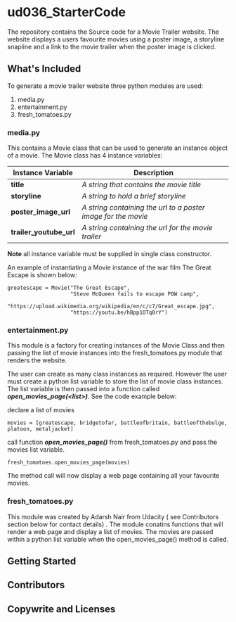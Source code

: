 # ud036_StarterCode
The repository contains the Source code for a Movie Trailer website. The website displays a users favourite movies using a poster image, a storyline snapline and a link to the movie trailer when the poster image is clicked.

## What's Included

To generate a movie trailer website three python modules are used:

1. media.py
2. entertainment.py
3. fresh_tomatoes.py

### media.py
This contains a Movie class that can be used to generate an instance object of a movie. The Movie class has 4 instance variables:

| Instance Variable | Description |
| ----------------- | ----------- |
| **title**| *A string that contains the movie title*|
|**storyline**| *A string to hold a brief storyline*|
|**poster_image_url**| *A string containing the url to a poster image for the movie*|
|**trailer_youtube_url**| *A string containing the url for the movie trailer*|
    
**Note** all instance variable must be supplied in single class constructor. 

An example of instantiating a Movie instance of the war film The Great Escape is shown below:
```
greatescape = Movie("The Great Escape", 
                    "Steve McQueen fails to escape POW camp",
                    "https://upload.wikimedia.org/wikipedia/en/c/c7/Great_escape.jpg",
                    "https://youtu.be/hBpp1OTq0rY")
 ```

### entertainment.py

This module is a factory for creating instances of the Movie Class and then passing the list of movie instances into the fresh_tomatoes.py module that renders the website.

The user can create as many class instances as required. However the user must create a python list variable to store the list of movie class instances. The list variable is then passed into a function called **_open_movies_page(\<list\>)_**. See the code example below:

declare a list of movies
```
movies = [greatescape, bridgetofar, battleofbritain, battleofthebulge, platoon, metaljacket]

```

call function **_open_movies_page()_** from fresh_tomatoes.py and pass the movies list variable.
```
fresh_tomatoes.open_movies_page(movies)

```

The method call will now display a web page containing all your favourite movies.

### fresh_tomatoes.py
This module was created by Adarsh Nair from Udacity ( see Contributors section below for contact details) . The module conatins functions that will render a web page and display a list of movies. The movies are passed within a python list variable when the open_movies_page() method is called.



## Getting Started

## Contributors

## Copywrite and Licenses
